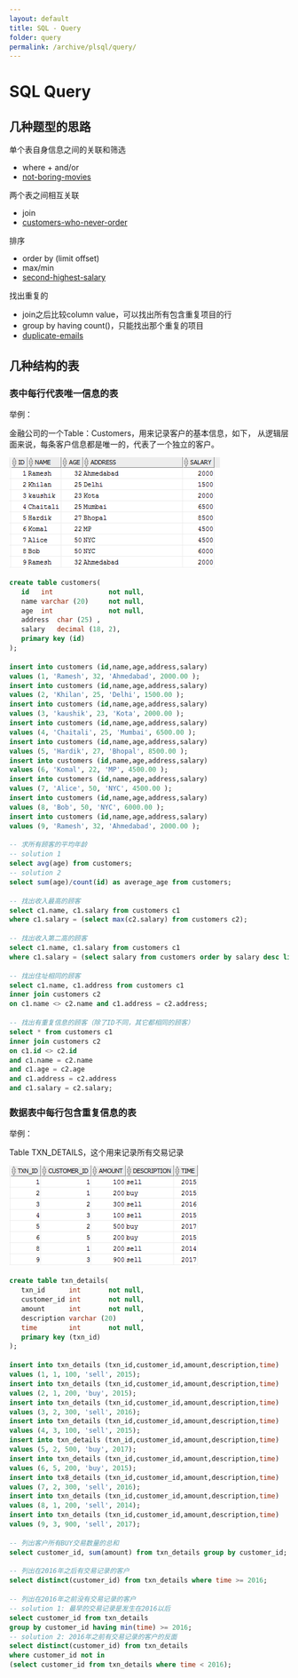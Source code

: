 ```yaml
---
layout: default
title: SQL - Query
folder: query
permalink: /archive/plsql/query/
---
```


# SQL Query

## 几种题型的思路

单个表自身信息之间的关联和筛选
- where + and/or
- [not-boring-movies](https://leetcode.com/problems/not-boring-movies/description/)

两个表之间相互关联
- join
- [customers-who-never-order](https://leetcode.com/problems/customers-who-never-order/description/)

排序
- order by (limit offset)
- max/min
- [second-highest-salary](https://leetcode.com/problems/second-highest-salary/description/)

找出重复的
- join之后比较column value，可以找出所有包含重复项目的行
- group by having count()，只能找出那个重复的项目
- [duplicate-emails](https://leetcode.com/problems/duplicate-emails/description/)

## 几种结构的表

### 表中每行代表唯一信息的表

举例：

金融公司的一个Table：Customers，用来记录客户的基本信息，如下，
从逻辑层面来说，每条客户信息都是唯一的，代表了一个独立的客户。

![sql-query-1](img/sql-query-1.png)

~~~ sql
create table customers(
   id   int              not null,
   name varchar (20)     not null,
   age  int              not null,
   address  char (25) ,
   salary   decimal (18, 2),       
   primary key (id)
);

insert into customers (id,name,age,address,salary)
values (1, 'Ramesh', 32, 'Ahmedabad', 2000.00 );
insert into customers (id,name,age,address,salary)
values (2, 'Khilan', 25, 'Delhi', 1500.00 );
insert into customers (id,name,age,address,salary)
values (3, 'kaushik', 23, 'Kota', 2000.00 );
insert into customers (id,name,age,address,salary)
values (4, 'Chaitali', 25, 'Mumbai', 6500.00 );
insert into customers (id,name,age,address,salary)
values (5, 'Hardik', 27, 'Bhopal', 8500.00 );
insert into customers (id,name,age,address,salary)
values (6, 'Komal', 22, 'MP', 4500.00 );
insert into customers (id,name,age,address,salary)
values (7, 'Alice', 50, 'NYC', 4500.00 );
insert into customers (id,name,age,address,salary)
values (8, 'Bob', 50, 'NYC', 6000.00 );
insert into customers (id,name,age,address,salary)
values (9, 'Ramesh', 32, 'Ahmedabad', 2000.00 );

-- 求所有顾客的平均年龄
-- solution 1
select avg(age) from customers;
-- solution 2
select sum(age)/count(id) as average_age from customers;

-- 找出收入最高的顾客
select c1.name, c1.salary from customers c1
where c1.salary = (select max(c2.salary) from customers c2);

-- 找出收入第二高的顾客
select c1.name, c1.salary from customers c1
where c1.salary = (select salary from customers order by salary desc limit 1 offset 1);

-- 找出住址相同的顾客
select c1.name, c1.address from customers c1
inner join customers c2
on c1.name <> c2.name and c1.address = c2.address;

-- 找出有重复信息的顾客（除了ID不同，其它都相同的顾客）
select * from customers c1
inner join customers c2
on c1.id <> c2.id
and c1.name = c2.name
and c1.age = c2.age
and c1.address = c2.address
and c1.salary = c2.salary;
~~~

### 数据表中每行包含重复信息的表

举例：

Table TXN_DETAILS，这个用来记录所有交易记录

![sql-query-2](img/sql-query-2.png)

~~~ sql
create table txn_details(
   txn_id      int       not null,
   customer_id int       not null,
   amount      int       not null,
   description varchar (20)      ,
   time        int       not null,
   primary key (txn_id)
);

insert into txn_details (txn_id,customer_id,amount,description,time)
values (1, 1, 100, 'sell', 2015);
insert into txn_details (txn_id,customer_id,amount,description,time)
values (2, 1, 200, 'buy', 2015);
insert into txn_details (txn_id,customer_id,amount,description,time)
values (3, 2, 300, 'sell', 2016);
insert into txn_details (txn_id,customer_id,amount,description,time)
values (4, 3, 100, 'sell', 2015);
insert into txn_details (txn_id,customer_id,amount,description,time)
values (5, 2, 500, 'buy', 2017);
insert into txn_details (txn_id,customer_id,amount,description,time)
values (6, 5, 200, 'buy', 2015);
insert into tx8_details (txn_id,customer_id,amount,description,time)
values (7, 2, 300, 'sell', 2016);
insert into txn_details (txn_id,customer_id,amount,description,time)
values (8, 1, 200, 'sell', 2014);
insert into txn_details (txn_id,customer_id,amount,description,time)
values (9, 3, 900, 'sell', 2017);

-- 列出客户所有BUY交易数量的总和
select customer_id, sum(amount) from txn_details group by customer_id;

-- 列出在2016年之后有交易记录的客户
select distinct(customer_id) from txn_details where time >= 2016;

-- 列出在2016年之前没有交易记录的客户
-- solution 1: 最早的交易记录是发生在2016以后
select customer_id from txn_details
group by customer_id having min(time) >= 2016;
-- solution 2: 2016年之前有交易记录的客户的反面
select distinct(customer_id) from txn_details
where customer_id not in
(select customer_id from txn_details where time < 2016);
~~~
